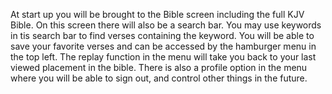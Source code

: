 At start up you will be brought to the Bible screen including the full KJV Bible. On this screen 
there will also be a search bar. You may use keywords in tis search bar to find verses containing 
the keyword. You will be able to save your favorite verses and can be accessed by the hamburger menu 
in the top left.  The replay function in the menu will take you back to your last viewed placement 
in the bible. There is also a profile option in the menu where you will be able to sign out, and 
control other things in the future.
